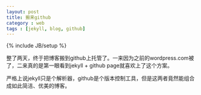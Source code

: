 ```yaml
---
layout: post
title: 搬来github
category : web
tags : [jekyll, blog, github]
---
```

{% include JB/setup %}

整了两天，终于把博客搬到github上托管了。一来因为之前的wordpress.com被`  `了，二来真的是第一眼看到jekyll + github page就喜欢上了这个方案。

严格上说jekyll只是个解析器，github是个版本控制工具，但是这两者竟然能组合成如此简洁、优美的博客。